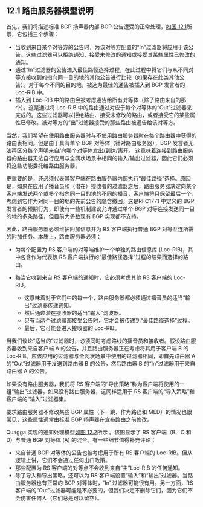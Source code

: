 ## 12.1 路由服务器模型说明

首先，我们将描述标准 BGP 扬声器内部 BGP 公告遭受的正常处理，[如图 12.1](https://www.quagga.net/docs/docs-multi/Description-of-the-Route-Server-model.html#fig_003anormal_002dprocessing)所示，它包括三个步骤：

- 当收到来自某个对等方的公告时，为该对等方配置的“In”过滤器将应用于该公告。这些过滤器可以拒绝通知、接受未修改的通知或接受其某些属性已修改的通知。
- 通过“In”过滤器的公告进入最佳路径选择过程，在此过程中将它们与从不同对等方接收到的指向同一目的地的其他公告进行比较（如果存在此类其他公告）。对于每个不同的目的地，被选为最佳的通告被插入到 BGP 发言者的 Loc-RIB 中。
- 插入到 Loc-RIB 中的路由会被考虑通告给所有对等体（除了路由来自的那个）。这是通过将 Loc-RIB 中的路由通过对应于每个对等体的“Out”过滤器来完成的。这些过滤器可以拒绝路由、接受未修改的路由，或者接受它的某些属性已修改。被对等方的“出”过滤器接受的那些路由被通告给该对等方。



当然，我们希望在使用路由服务器时与不使用路由服务器时在每个路由器中获得的路由表相同。但是由于具有单个 BGP 对等体（针对路由服务器），BGP 发言者无法再区分每个声明来自/向哪个对等体发出/到达/离开。 这意味着连接到路由服务器的路由器无法自行应用与全网状场景中相同的输入/输出过滤器，因此它们必须将这些功能委托给路由服务器。

更重要的是，还必须代表其客户端在路由服务器内部执行“最佳路径”选择。原因是，如果在应用了播音员和（潜在）接收者的过滤器之后，路由服务器决定向某个客户端发送两个或多个指向同一目的地的不同的播音，客户端将只保留最后一个，考虑到它作为对同一目的地的先前公告的隐含撤回。这是RFC1771 中定义的 BGP 发言者的预期行为，即使有一些机制建议允许通过单个 BGP 对等连接发送同一目的地的多条路径，但目前大多数现有 BGP 实现都不支持。

因此，路由服务器必须维护附加信息并为 RS 客户端执行普通 BGP 对等互连所需的附加任务。本质上，路由服务器必须：



- 为每个配置为 RS 客户端的对等端维护一个单独的路由信息库 (Loc-RIB)，其中包含作为代表该 RS 客户端执行的“最佳路径选择”过程的结果而选择的路由。

- 每当它收到来自 RS 客户端的通知时，它必须考虑其他 RS 客户端的 Loc-RIB。

  

  - 这意味着对于它们中的每一个，路由服务器都必须通过播音员的适当“输出”过滤器传递通知。
  - 然后通过潜在接收器的适当“输入”滤波器。
  - 只有当两个过滤器都接受公告时，它才会被传递到“最佳路径选择”过程。
  - 最后，它可能会进入接收器的 Loc-RIB。

当我们谈论“适当的”过滤器时，必须同时考虑路线的播音员和接收者。假设路由服务器收到来自客户端 A 的公告，并且路由服务器正在考虑将其用于客户端 B 的 Loc-RIB。应该应用的过滤器与全网状场景中使用的过滤器相同，即首先路由器 A 的“Out”过滤器用于发送到路由器 B 的公告，然后路由器 B 的“In”过滤器用于来自路由器 A 的公告。

如果没有路由服务器，我们将 RS 客户端的“导出策略”称为客户端将使用的一组“输出”过滤器。如果没有路由服务器，这同样适用于 RS 客户端的“导入策略”和客户端的“输入”过滤器集。

要求路由服务器不修改某些 BGP 属性（下一跳、作为路径和 MED）的情况也很常见，这些属性通常由标准 BGP 扬声器在宣布路由之前修改。

Quagga 实现的通知处理模型[如图 12.2](https://www.quagga.net/docs/docs-multi/Description-of-the-Route-Server-model.html#fig_003ars_002dprocessing)所示 。该图显示了 RS 客户端（B、C 和 D）与普通 BGP 对等体 (A) 的混合。有一些细节值得补充评论：

- 来自普通 BGP 对等体的公告也被考虑用于所有 RS 客户端的 Loc-RIB。但从逻辑上讲，它们不会通过任何出口政策。
- 那些配置为 RS 客户端的对等点不会收到来自“主”Loc-RIB 的任何通知。
- 除了导入和导出策略，还可以为 RS 客户端设置“输入”和“输出”过滤器。当路由服务器也有正常的 BGP 对等体时，'In' 过滤器可能很有用。另一方面，RS 客户端的“Out”过滤器可能是不必要的，但我们决定不删除它们，因为它们不会伤害任何人（它们总是可以留空）。